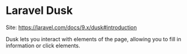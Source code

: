 # Laravel Dusk

Site: https://laravel.com/docs/9.x/dusk#introduction

Dusk lets you interact with elements of the page, allowing you to fill in information or click elements.